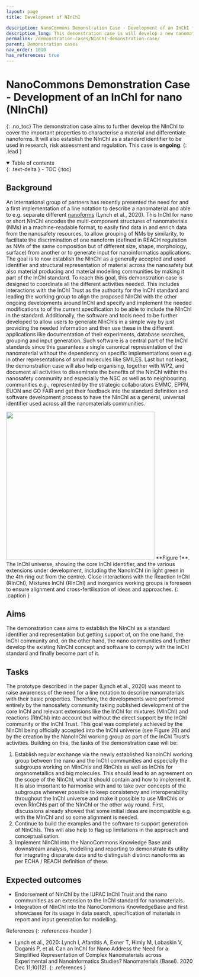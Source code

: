 ```yaml
---
layout: page
title: Development of NInChI

description: NanoCommons Demonstration Case - Development of an InChI for nano (NInChI)
description_long: This demonstration case is will develop a new nanomaterial identifier based on the InChI concepts, the InChI for nano or NInChI. <b>(ongoing)</b>
permalink: /demonstration-cases/NInChI-demonstration-case/
parent: Demonstration cases
nav_order: 1010
has_references: true
---
```


#  NanoCommons Demonstration Case - Development of an InChI for nano (NInChI)
{: .no_toc}
The demonstration case aims to further develop the NInChI to cover the important properties to characterise a material and differentiate nanoforms. It will also establish the NInChI as a standard identifier to be used in research, risk assessment and regulation. This case is **ongoing**.
{: .lead }

<details open markdown="block">
  <summary>
    Table of contents
  </summary>
  {: .text-delta }
- TOC
{:toc}
</details>

## Background
An international group of partners has recently presented the need for and a first implementation of a line notation to describe a nanomaterial and able to e.g. separate different [nanoforms](https://echa.europa.eu/documents/10162/13655/how_to_register_nano_en.pdf/f8c046ec-f60b-4349-492b-e915fd9e3ca0) (Lynch et al., 2020). This InChI for nano or short NInChI encodes the multi-component structures of nanomaterials (NMs) in a machine-readable format, to easily find data in and enrich data from the nanosafety resources, to allow grouping of NMs by similarity, to facilitate the discrimination of one nanoform (defined in REACH regulation as NMs of the same composition but of different size, shape, morphology, surface) from another or to generate input for nanoinformatics applications. The goal is to now establish the NInChI as a generally accepted and used identifier and structural representation of material across the nanosafety but also material producing and material modelling communities by making it part of the InChI standard. To reach this goal, this demonstration case is designed to coordinate all the different activities needed. This includes interactions with the InChI Trust as the authority for the InChI standard and leading the working group to align the proposed NInChI with the other ongoing developments around InChI and specify and implement the needed modifications to of the current specification to be able to include the NInChI in the standard. Additionally, the software and tools need to be further developed to allow users to generate NInChIs in a simple way by just providing the needed information and then use these in the different applications like documentation of their experiments, database searches, grouping and input generation. Such software is a central part of the InChI standards since this guarantees a single canonical representation of the nanomaterial without the dependency on specific implementations seen e.g. in other representations of small molecules like SMILES. Last but not least, the demonstration case will also help organising, together with WP2, and document all activities to disseminate the benefits of the NInChI within the nanosafety community and especially the NSC as well as to neighbouring communities e.g., represented by the strategic collaborators EMMC, EPPN, EUON and GO FAIR and get their feedback into the standard definition and software development process to have the NInChI as a general, universal identifier used across all the nanomaterials communities.

<img src="{{ site.baseurl }}/images/demonstration-cases/NInChI-Universe.png" width="400"/>
**Figure 1**. The InChI universe, showing the core InChI identifier, and the various extensions under development, including the NanoInChI (in light green in the  4th ring out from the centre).  Close interactions with the Reaction InChI (RInChI), Mixtures InChI (RInChI) and inorganics working groups is foreseen to ensure alignment and cross-fertilisation of ideas and approaches.
{: .caption }

## Aims
The demonstration case aims to establish the NInChI as a standard identifier and representation but getting support of, on the one hand, the InChI community and, on the other hand, the nano communities and further develop the existing NInChI concept and software to comply with the InChI standard and finally become part of it.

## Tasks
The prototype described in the paper (Lynch et al., 2020) was meant to raise awareness of the need for a line notation to describe nanomaterials with their basic properties. Therefore, the developments were performed entirely by the nanosafety community taking published development of the core InChI and relevant extensions like the InChI for mixtures (MInChI) and reactions (RInChI) into account but without the direct support by  the InChI community or the InChI Trust. This goal was completely achieved by the NInChI being officially accepted into the InChI universe (see Figure 26) and by the creation by the NanoInChI working group as part of the InChI Trust’s activities. Building on this, the tasks of the demonstration case will be:
1. Establish regular exchange via the newly established NanoInChI working group between the nano and the InChI communities and especially the subgroups working on MInChIs and RInChIs as well as InChIs for organometallics and big molecules. This should lead to an agreement on the scope of the NInChI, what it should contain and how to implement it. It is also important to harmonise with and to take over concepts of the subgroups whenever possible to keep consistency and interoperability throughout the InChI universe and make it possible to use MInChIs or even RInChIs part of the NInChI or the other way round. First, discussions already showed that some initial ideas are incompatible e.g. with the MInChI and so some alignment is needed.
2. Continue to build the examples and the software to support generation of NInChIs. This will also help to flag up limitations in the approach and conceptualisation.
3. Implement NInChI into the NanoCommons Knowledge Base and downstream analysis, modelling and reporting to demonstrate its utility for integrating disparate data and to distinguish distinct nanoforms as per ECHA / REACH definition of these.

## Expected outcomes
- Endorsement of NInChI by the IUPAC InChI Trust and the nano communities as an extension to the InChI standard for nanomaterials.
- Integration of NInChI into the NanoCommons KnowledgeBase and first showcases for its usage in data search, specification of materials in report and input generation for modelling.


References
{: .references-header }
- Lynch et al., 2020: Lynch I, Afantitis A, Exner T, Himly M, Lobaskin V, Doganis P, et al. Can an InChI for Nano Address the Need for a Simplified Representation of Complex Nanomaterials across Experimental and Nanoinformatics Studies? Nanomaterials (Basel). 2020 Dec 11;10(12).
{: .references }
